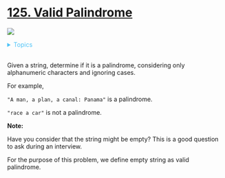 # [125. Valid Palindrome](https://leetcode.com/problems/valid-palindrome/description/)

![](https://img.shields.io/badge/Difficulty-Easy-green.svg)

<details>
<summary style="color:#4FC3F7">Topics</summary>

* [`Two Pointers`](https://leetcode.com/tag/two-pointers/)
* [`String`](https://leetcode.com/tag/string/)

</details>
<br />


Given a string, determine if it is a palindrome, considering only alphanumeric characters and ignoring cases.

For example,

`"A man, a plan, a canal: Panama"` is a palindrome.

`"race a car"` is not a palindrome.

**Note:**

Have you consider that the string might be empty? This is a good question to ask during an interview.

For the purpose of this problem, we define empty string as valid palindrome.